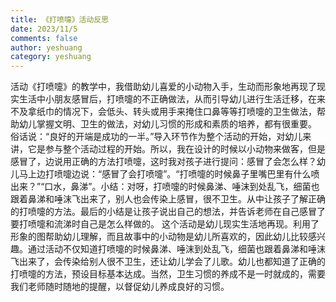 ```yaml
---
title: 《打喷嚏》活动反思
date: 2023/11/5
comments: false
author: yeshuang
category: yeshuang
---
```


活动《打喷嚏》的教学中，我借助幼儿喜爱的小动物入手，生动而形象地再现了现实生活中小朋友感冒后，打喷嚏的不正确做法，从而引导幼儿进行生活迁移，在来不及拿纸巾的情况下，会低头、转头或用手来掩住口鼻等等打喷嚏的卫生做法，帮助幼儿掌握文明、卫生的做法，对幼儿习惯的形成和素质的培养，都有很重要。
俗话说：“良好的开端是成功的一半。”导入环节作为整个活动的开始，对幼儿来讲，它是参与整个活动过程的开始。所以，我在设计的时候以小动物来做客，但是感冒了，边说用正确的方法打喷嚏，这时我对孩子进行提问：感冒了会怎么样？幼儿马上边打喷嚏边说：“感冒了会打喷嚏”。“打喷嚏的时候鼻子里嘴巴里有什么喷出来？”“口水，鼻涕”。小结：对呀，打喷嚏的时候鼻涕、唾沫到处乱飞，细菌也跟着鼻涕和唾沫飞出来了，别人也会传染上感冒，很不卫生。从中让孩子了解正确的打喷嚏的方法。最后的小结是让孩子说出自己的想法，并告诉老师在自己感冒了要打喷嚏和流涕时自己是怎么样做的。
这个活动是幼儿现实生活地再现。利用了形象的图帮助幼儿理解，而且故事中的小动物是幼儿所喜欢的，因此幼儿比较感兴趣。通过活动不仅知道打喷嚏的时候鼻涕、唾沫到处乱飞，细菌也跟着鼻涕和唾沫飞出来了，会传染给别人很不卫生，还让幼儿学会了儿歌。幼儿也都知道了正确的打喷嚏的方法，预设目标基本达成。当然，卫生习惯的养成不是一时就成的，需要我们老师随时随地的提醒，以督促幼儿养成良好的习惯。
